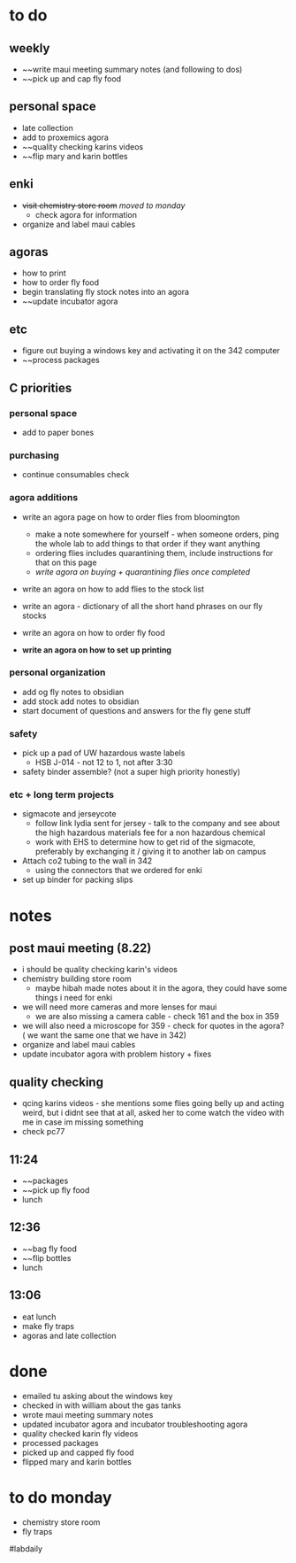 # to do
## weekly
- ~~write maui meeting summary notes (and following to dos)
- ~~pick up and cap fly food
## personal space
- late collection
- add to proxemics agora
- ~~quality checking karins videos
- ~~flip mary and karin bottles
## enki
- ~~visit chemistry store room~~ *moved to monday*
	- check agora for information
- organize and label maui cables
## agoras
- how to print 
- how to order fly food
- begin translating fly stock notes into an agora
- ~~update incubator agora
## etc
- figure out buying a windows key and activating it on the 342 computer
- ~~process packages
## C priorities 

### personal space
- add to paper bones
### purchasing
- continue consumables check
### agora additions
- write an agora page on how to order flies from bloomington 
	- make a note somewhere for yourself - when someone orders, ping the whole lab to add things to that order if they want anything
	- ordering flies includes quarantining them, include instructions for that on this page
	- *write agora on buying + quarantining flies once completed*

- write an agora on how to add flies to the stock list
- write an agora - dictionary of all the short hand phrases on our fly stocks

- write an agora on how to order fly food

- **write an agora on how to set up printing** 
### personal organization
- add og fly notes to obsidian
- add stock add notes to obsidian
- start document of questions and answers for the fly gene stuff
### safety
- pick up a pad of UW hazardous waste labels 
	- HSB J-014 - not 12 to 1, not after 3:30
- safety binder assemble? (not a super high priority honestly)
### etc + long term projects
- sigmacote and jerseycote
	- follow link lydia sent for jersey - talk to the company and see about the high hazardous materials fee for a non hazardous chemical
	- work with EHS to determine how to get rid of the sigmacote, preferably by exchanging it / giving it to another lab on campus
- Attach co2 tubing to the wall in 342
	- using the connectors that we ordered for enki
- set up binder for packing slips


# notes
## post maui meeting (8.22)
- i should be quality checking karin's videos
- chemistry building store room 
	- maybe hibah made notes about it in the agora, they could have some things i need for enki
- we will need more cameras and more lenses for maui 
	- we are also missing a camera cable - check 161 and the box in 359
- we will also need a microscope for 359 - check for quotes in the agora? ( we want the same one that we have in 342)
- organize and label maui cables
- update incubator agora with problem history + fixes
## quality checking
- qcing karins videos - she mentions some flies going belly up and acting weird, but i didnt see that at all, asked her to come watch the video with me in case im missing something
- check pc77
## 11:24
- ~~packages
- ~~pick up fly food
- lunch
## 12:36
- ~~bag fly food
- ~~flip bottles
- lunch

## 13:06
- eat lunch
- make fly traps
- agoras and late collection
# done
- emailed tu asking about the windows key
- checked in with william about the gas tanks
- wrote maui meeting summary notes
- updated incubator agora and incubator troubleshooting agora
- quality checked karin fly videos
- processed packages
- picked up and capped fly food
- flipped mary and karin bottles
# to do monday
- chemistry store room
- fly traps

#labdaily 